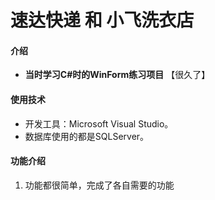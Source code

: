 # 速达快递 和 小飞洗衣店

#### 介绍
 - **当时学习C#时的WinForm练习项目** 【很久了】

#### 使用技术
- 开发工具：Microsoft Visual Studio。
- 数据库使用的都是SQLServer。

#### 功能介绍

1.  功能都很简单，完成了各自需要的功能
